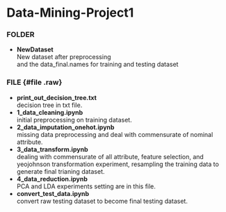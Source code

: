 # Data-Mining-Project1
### FOLDER

-   **NewDataset**\
    New dataset after preprocessing\
    and the data\_final.names for training and testing dataset

### FILE {#file .raw}

-   **print\_out\_decision\_tree.txt**\
    decision tree in txt file.
-   **1\_data\_cleaning.ipynb**\
    initial preprocessing on training dataset.
-   **2\_data\_imputation\_onehot.ipynb**\
    missing data preprocessing and deal with commensurate of nominal
    attribute.
-   **3\_data\_transform.ipynb**\
    dealing with commensurate of all attribute, feature selection, and
    yeojohnson transformation experiment, resampling the training data
    to generate final trianing dataset.
-   **4\_data\_reduction.ipynb**\
    PCA and LDA experiments setting are in this file.
-   **convert\_test\_data.ipynb**\
    convert raw testing dataset to become final testing dataset.

